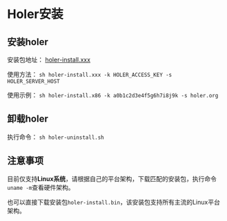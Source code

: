 # Holer安装

## 安装holer

安装包地址：
[holer-install.xxx](https://github.com/wisdom-projects/holer-install/releases)

使用方法：
`sh holer-install.xxx -k HOLER_ACCESS_KEY -s HOLER_SERVER_HOST`

使用示例：
`sh holer-install.x86 -k a0b1c2d3e4f5g6h7i8j9k -s holer.org`

## 卸载holer
执行命令：
`sh holer-uninstall.sh`

## 注意事项
目前仅支持**Linux系统**，请根据自己的平台架构，下载匹配的安装包，执行命令`uname -m`查看硬件架构。

也可以直接下载安装包`holer-install.bin`，该安装包支持所有主流的Linux平台架构。

